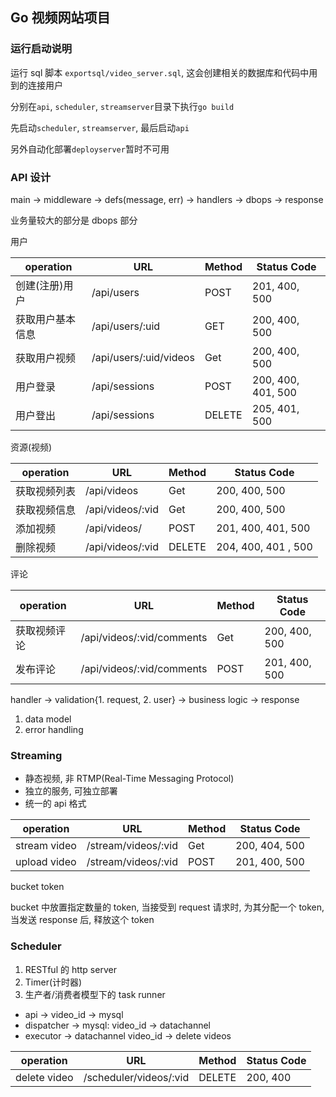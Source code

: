 ## Go 视频网站项目

### 运行启动说明

运行 sql 脚本 `exportsql/video_server.sql`, 这会创建相关的数据库和代码中用到的连接用户

分别在`api`, `scheduler`, `streamserver`目录下执行`go build`

先启动`scheduler`, `streamserver`, 最后启动`api`

另外自动化部署`deployserver`暂时不可用

### API 设计

main -> middleware -> defs(message, err) -> handlers -> dbops -> response

业务量较大的部分是 dbops 部分

用户

| operation        | URL                    | Method | Status Code        |
|------------------|------------------------|--------|--------------------|
| 创建(注册)用户   | /api/users             | POST   | 201, 400, 500      |
| 获取用户基本信息 | /api/users/:uid        | GET    | 200, 400, 500      |
| 获取用户视频     | /api/users/:uid/videos | Get    | 200, 400, 500      |
| 用户登录         | /api/sessions          | POST   | 200, 400, 401, 500 |
| 用户登出         | /api/sessions          | DELETE | 205, 401, 500      |

资源(视频)

| operation    | URL              | Method | Status Code         |
|--------------|------------------|--------|---------------------|
| 获取视频列表 | /api/videos      | Get    | 200, 400, 500       |
| 获取视频信息 | /api/videos/:vid | Get    | 200, 400, 500       |
| 添加视频     | /api/videos/     | POST   | 201, 400, 401, 500  |
| 删除视频     | /api/videos/:vid | DELETE | 204, 400, 401 , 500 |

评论

| operation    | URL                       | Method | Status Code   |
|--------------|---------------------------|--------|---------------|
| 获取视频评论 | /api/videos/:vid/comments | Get    | 200, 400, 500 |
| 发布评论     | /api/videos/:vid/comments | POST   | 201, 400, 500 |

handler -> validation{1. request, 2. user} -> business logic -> response
1. data model
2. error handling


### Streaming

* 静态视频, 非 RTMP(Real-Time Messaging Protocol)
* 独立的服务, 可独立部署
* 统一的 api 格式

| operation    | URL                 | Method | Status Code   |
|--------------|---------------------|--------|---------------|
| stream video | /stream/videos/:vid | Get    | 200, 404, 500 |
| upload video | /stream/videos/:vid | POST   | 201, 400, 500 |

bucket token

bucket 中放置指定数量的 token, 当接受到 request 请求时, 为其分配一个 token,
当发送 response 后, 释放这个 token


### Scheduler

1. RESTful 的 http server
2. Timer(计时器)
3. 生产者/消费者模型下的 task runner

* api -> video_id -> mysql
* dispatcher -> mysql: video_id -> datachannel
* executor -> datachannel video_id -> delete videos

| operation    | URL                    | Method | Status Code |
|--------------|------------------------|--------|-------------|
| delete video | /scheduler/videos/:vid | DELETE | 200, 400    |
